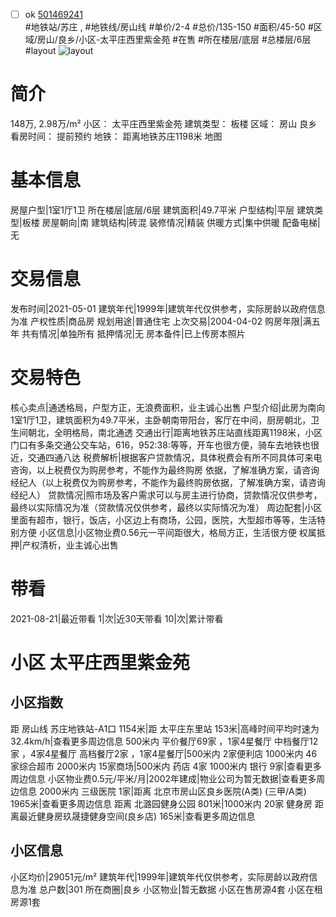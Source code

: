 - [ ] ok [501469241](https://bj.5i5j.com/ershoufang/501469241.html)  
 #地铁站/苏庄 ,  #地铁线/房山线
#单价/2-4 #总价/135-150 #面积/45-50   #区域/房山/良乡/小区-太平庄西里紫金苑 #在售 #所在楼层/底层 #总楼层/6层 #layout 
![layout](http://image2a.5i5j.com/bdir/layout/fc029f3942de4c6392c68ea05e2bb9bc.jpg_P5.jpg) 
# 简介 
 148万,  2.98万/m² 
小区： 太平庄西里紫金苑
建筑类型： 板楼
区域： 房山 良乡
看房时间： 提前预约
地铁： 距离地铁苏庄1198米 地图
# 基本信息 
 房屋户型|1室1厅1卫
所在楼层|底层/6层
建筑面积|49.7平米
户型结构|平层
建筑类型|板楼
房屋朝向|南
建筑结构|砖混
装修情况|精装
供暖方式|集中供暖
配备电梯|无
# 交易信息 
 发布时间|2021-05-01
建筑年代|1999年|建筑年代仅供参考，实际房龄以政府信息为准
产权性质|商品房
规划用途|普通住宅
上次交易|2004-04-02
购房年限|满五年
共有情况|单独所有
抵押情况|无
房本备件|已上传房本照片
# 交易特色 
 核心卖点|通透格局，户型方正，无浪费面积，业主诚心出售
户型介绍|此房为南向1室1厅1卫，建筑面积为49.7平米，主卧朝南带阳台，客厅在中间，厨房朝北，卫生间朝北，全明格局，南北通透
交通出行|距离地铁苏庄站直线距离1198米，小区门口有多条交通公交车站，616，952:38:等等，开车也很方便，骑车去地铁也很近，交通四通八达
税费解析|根据客户贷款情况，具体税费会有所不同具体可来电咨询，以上税费仅为购房参考，不能作为最终购房 依据，了解准确方案，请咨询经纪人（以上税费仅为购房参考，不能作为最终购房依据，了解准确方案，请咨询经纪人）
贷款情况|照市场及客户需求可以与房主进行协商，贷款情况仅供参考，最终以实际情况为准（贷款情况仅供参考，最终以实际情况为准）
周边配套|小区里面有超市，银行，饭店，小区边上有商场，公园，医院，大型超市等等，生活特别方便
小区信息|小区物业费0.56元一平间距很大，格局方正，生活很方便
权属抵押|产权清析，业主诚心出售
# 带看 
 2021-08-21|最近带看	 1|次|近30天带看	 10|次|累计带看
# 小区 太平庄西里紫金苑
## 小区指数 
 距 房山线 苏庄地铁站-A1口 1154米|距 太平庄东里站 153米|高峰时间平均时速为32.4km/h|查看更多周边信息
500米内 平价餐厅69家 ，1家4星餐厅
中档餐厅12家 ，4家4星餐厅
高档餐厅2家 ，1家4星餐厅|500米内 2家便利店
1000米内 46家综合超市
2000米内 15家商场|500米内 药店 4家
1000米内 银行 9家|查看更多周边信息
小区物业费0.5元/平米/月|2002年建成|物业公司为暂无数据|查看更多周边信息
2000米内 三级医院 1家|距离 北京市房山区良乡医院(A类) (三甲/A类) 1965米|查看更多周边信息
距离 北潞园健身公园 801米|1000米内 20家 健身房
距离最近健身房玖晟捷健身空间(良乡店) 165米|查看更多周边信息
## 小区信息 
 小区均价|29051元/m²
建筑年代|1999年|建筑年代仅供参考，实际房龄以政府信息为准
总户数|301
所在商圈|良乡
小区物业|暂无数据
小区在售房源4套
小区在租房源1套
